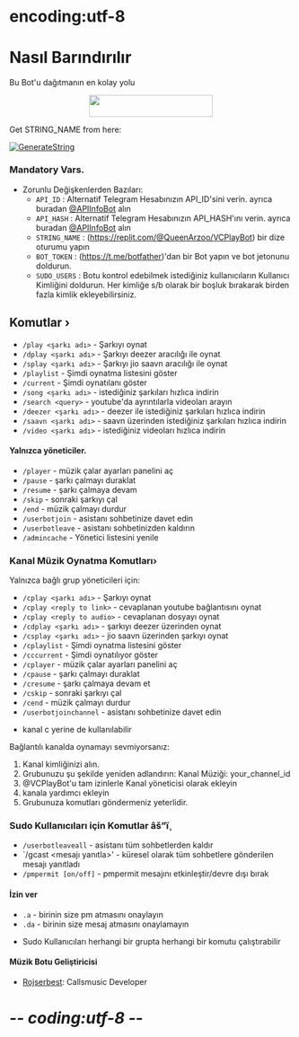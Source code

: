 # encoding:utf-8
# Nasıl Barındırılır
Bu Bot'u dağıtmanın en kolay yolu
<p align="center"><a href="https://heroku.com/deploy?template=https://github.com/erdemliserkan58/musicpro/pull/1"> <img src="https://img.shields.io/badge/Deploy%20To%20Heroku-red?style=for-the-badge&logo=heroku" width="220" height="38.45"/></a></p>

Get STRING_NAME from here:

[![GenerateString](https://img.shields.io/badge/repl.it-generateString-yellowgreen)](https://replit.com/@QueenArzoo/VCPlayBot)

### Mandatory Vars.

- Zorunlu Değişkenlerden Bazıları:
   - `API_ID` :  Alternatif Telegram Hesabınızın API_ID'sini verin. ayrıca buradan [@APIInfoBot](https://t.me/APIinfoBot) alın
   - `API_HASH` :  Alternatif Telegram Hesabınızın API_HASH'ını verin. ayrıca buradan [@APIInfoBot](https://t.me/APIinfoBot) alın
   - `STRING_NAME` :  (https://replit.com/@QueenArzoo/VCPlayBot) bir dize oturumu yapın
   - `BOT_TOKEN` :  (https://t.me/botfather)'dan bir Bot yapın ve bot jetonunu doldurun.
   - `SUDO_USERS` :  Botu kontrol edebilmek istediğiniz kullanıcıların Kullanıcı Kimliğini doldurun. Her kimliğe s/b olarak bir boşluk bırakarak birden fazla kimlik ekleyebilirsiniz.







## Komutlar › 

- `/play <şarkı adı>` - Şarkıyı oynat
- `/dplay <şarkı adı>` - Şarkıyı deezer aracılığı ile oynat
- `/splay <şarkı adı>` - Şarkıyı jio saavn aracılığı ile oynat
- `/playlist` - Şimdi oynatma listesini göster
- `/current` - Şimdi oynatılanı göster
- `/song <şarkı adı>` - istediğiniz şarkıları hızlıca indirin
- `/search <query>` - youtube'da ayrıntılarla videoları arayın
- `/deezer <şarkı adı>` - deezer ile istediğiniz şarkıları hızlıca indirin
- `/saavn <şarkı adı>` - saavn üzerinden istediğiniz şarkıları hızlıca indirin
- `/video <şarkı adı>` - istediğiniz videoları hızlıca indirin

#### Yalnızca yöneticiler.
- `/player` - müzik çalar ayarları panelini aç
- `/pause` - şarkı çalmayı duraklat
- `/resume` - şarkı çalmaya devam
- `/skip` - sonraki şarkıyı çal
- `/end` - müzik çalmayı durdur
- `/userbotjoin` - asistanı sohbetinize davet edin
- `/userbotleave` - asistanı sohbetinizden kaldırın
- `/admincache` - Yönetici listesini yenile

### Kanal Müzik Oynatma Komutları›
Yalnızca bağlı grup yöneticileri için:
- `/cplay <şarkı adı>` - Şarkıyı oynat
- `/cplay <reply to link>` - cevaplanan youtube bağlantısını oynat
- `/cplay <reply to audio>` - cevaplanan dosyayı oynat
- `/cdplay <şarkı adı>` - şarkıyı deezer üzerinden oynat
- `/csplay <şarkı adı>` - jio saavn üzerinden şarkıyı oynat
- `/cplaylist` - Şimdi oynatma listesini göster
- `/cccurrent` - Şimdi oynatılıyor göster
- `/cplayer` - müzik çalar ayarları panelini aç
- `/cpause` - şarkı çalmayı duraklat
- `/cresume` - şarkı çalmaya devam et
- `/cskip` - sonraki şarkıyı çal
- `/cend` - müzik çalmayı durdur
- `/userbotjoinchannel` - asistanı sohbetinize davet edin
* kanal c yerine de kullanılabilir

Bağlantılı kanalda oynamayı sevmiyorsanız:
 1. Kanal kimliğinizi alın.
 2. Grubunuzu şu şekilde yeniden adlandırın: Kanal Müziği: your_channel_id
 3. @VCPlayBot'u tam izinlerle Kanal yöneticisi olarak ekleyin
 4. kanala yardımcı ekleyin
 5. Grubunuza komutları göndermeniz yeterlidir.

### Sudo Kullanıcıları için Komutlar âš”ï¸
- `/userbotleaveall` - asistanı tüm sohbetlerden kaldır
- `/gcast <mesajı yanıtla>' - küresel olarak tüm sohbetlere gönderilen mesajı yanıtladı
- `/pmpermit [on/off]` - pmpermit mesajını etkinleştir/devre dışı bırak

#### İzin ver
- `.a` - birinin size pm atmasını onaylayın
- `.da` - birinin size mesaj atmasını onaylamayın
+ Sudo Kullanıcıları herhangi bir grupta herhangi bir komutu çalıştırabilir

#### Müzik Botu Geliştiricisi
- [Rojserbest](http://github.com/rojserbes): Callsmusic Developer
# -*- coding:utf-8 -*-
